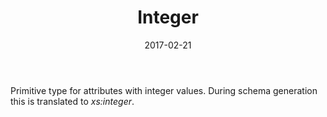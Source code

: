 ﻿---
title: Integer
toc: false
type: specs
date: "2017-02-21"
draft: false
specification: VEC
version: 1.1.3
documentType: "Recommendation"
elementType: Class
classes:
  - Integer
menu_name: vec-1.1.3
---
<p> Primitive type for attributes with integer values. During schema generation this is translated to <i>xs:integer</i>.      </p>